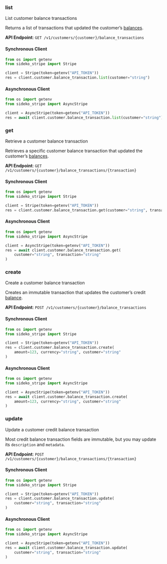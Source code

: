 
### list <a name="list"></a>
List customer balance transactions

<p>Returns a list of transactions that updated the customer’s <a href="/docs/billing/customer/balance">balances</a>.</p>

**API Endpoint**: `GET /v1/customers/{customer}/balance_transactions`

#### Synchronous Client

```python
from os import getenv
from sideko_stripe import Stripe

client = Stripe(token=getenv("API_TOKEN"))
res = client.customer.balance_transaction.list(customer="string")
```

#### Asynchronous Client

```python
from os import getenv
from sideko_stripe import AsyncStripe

client = AsyncStripe(token=getenv("API_TOKEN"))
res = await client.customer.balance_transaction.list(customer="string")
```

### get <a name="get"></a>
Retrieve a customer balance transaction

<p>Retrieves a specific customer balance transaction that updated the customer’s <a href="/docs/billing/customer/balance">balances</a>.</p>

**API Endpoint**: `GET /v1/customers/{customer}/balance_transactions/{transaction}`

#### Synchronous Client

```python
from os import getenv
from sideko_stripe import Stripe

client = Stripe(token=getenv("API_TOKEN"))
res = client.customer.balance_transaction.get(customer="string", transaction="string")
```

#### Asynchronous Client

```python
from os import getenv
from sideko_stripe import AsyncStripe

client = AsyncStripe(token=getenv("API_TOKEN"))
res = await client.customer.balance_transaction.get(
    customer="string", transaction="string"
)
```

### create <a name="create"></a>
Create a customer balance transaction

<p>Creates an immutable transaction that updates the customer’s credit <a href="/docs/billing/customer/balance">balance</a>.</p>

**API Endpoint**: `POST /v1/customers/{customer}/balance_transactions`

#### Synchronous Client

```python
from os import getenv
from sideko_stripe import Stripe

client = Stripe(token=getenv("API_TOKEN"))
res = client.customer.balance_transaction.create(
    amount=123, currency="string", customer="string"
)
```

#### Asynchronous Client

```python
from os import getenv
from sideko_stripe import AsyncStripe

client = AsyncStripe(token=getenv("API_TOKEN"))
res = await client.customer.balance_transaction.create(
    amount=123, currency="string", customer="string"
)
```

### update <a name="update"></a>
Update a customer credit balance transaction

<p>Most credit balance transaction fields are immutable, but you may update its <code>description</code> and <code>metadata</code>.</p>

**API Endpoint**: `POST /v1/customers/{customer}/balance_transactions/{transaction}`

#### Synchronous Client

```python
from os import getenv
from sideko_stripe import Stripe

client = Stripe(token=getenv("API_TOKEN"))
res = client.customer.balance_transaction.update(
    customer="string", transaction="string"
)
```

#### Asynchronous Client

```python
from os import getenv
from sideko_stripe import AsyncStripe

client = AsyncStripe(token=getenv("API_TOKEN"))
res = await client.customer.balance_transaction.update(
    customer="string", transaction="string"
)
```

